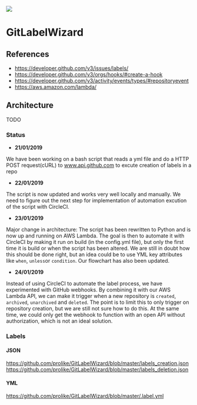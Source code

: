 ![](https://i.gyazo.com/0839e2c4186caee4f3ba67227bf2f5ea.png)

# GitLabelWizard

## References
* https://developer.github.com/v3/issues/labels/
* https://developer.github.com/v3/orgs/hooks/#create-a-hook
* https://developer.github.com/v3/activity/events/types/#repositoryevent
* https://aws.amazon.com/lambda/

## Architecture
TODO

### Status
- **21/01/2019**

We have been working on a bash script that reads a yml file and do a HTTP POST request(cURL) to www.api.github.com to excute creation of labels in a repo

- **22/01/2019**

The script is now updated and works very well locally and manually. We need to figure out the next step for implementation of automation excution of the script with CircleCI.  

- **23/01/2019**

Major change in architecture: The script has been rewritten to Python and is now up and running on AWS Lambda. The goal is then to automate it with CircleCI by making it run on build (in the config.yml file), but only the first time it is build or when the script has been altered. We are still in doubt how this should be done right, but an idea could be to use YML key attributes like ``when``, ``unless``or ``condition``. Our flowchart has also been updated.

- **24/01/2019**

Instead of using CircleCI to automate the label process, we have experimented with GitHub webhooks. By combining it with our AWS Lambda API, we can make it trigger when a new repository is ``created``, ``archived``, ``unarchived`` and ``deleted``. The point is to limit this to only trigger on repository creation, but we are still not sure how to do this. At the same time, we could only get the webhook to function with an open API without authorization, which is not an ideal solution.



### Labels

#### JSON
https://github.com/prolike/GitLabelWizard/blob/master/labels_creation.json
https://github.com/prolike/GitLabelWizard/blob/master/labels_deletion.json
#### YML
https://github.com/prolike/GitLabelWizard/blob/master/.label.yml
